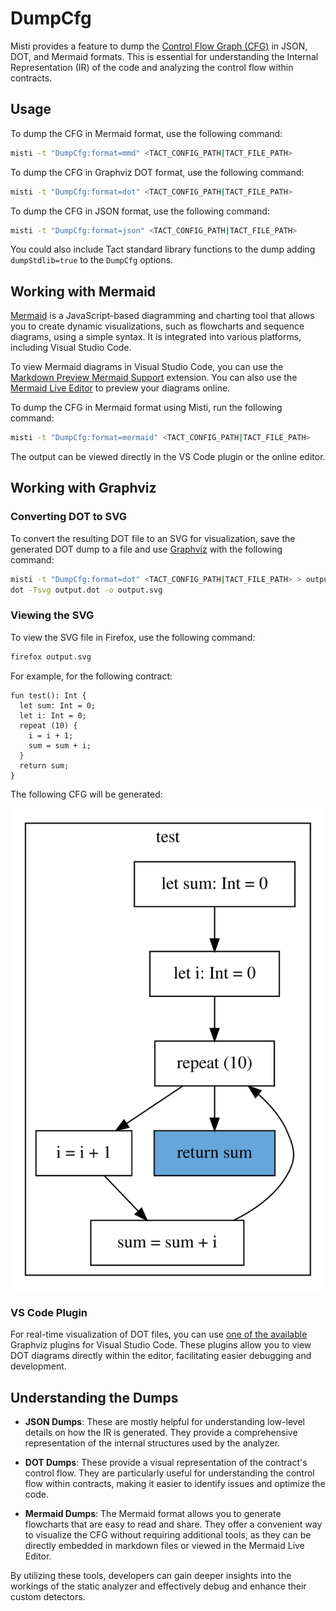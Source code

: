 # DumpCfg

Misti provides a feature to dump the [Control Flow Graph (CFG)](https://en.wikipedia.org/wiki/Control-flow_graph) in JSON, DOT, and Mermaid formats. This is essential for understanding the Internal Representation (IR) of the code and analyzing the control flow within contracts.

## Usage

To dump the CFG in Mermaid format, use the following command:

```bash
misti -t "DumpCfg:format=mmd" <TACT_CONFIG_PATH|TACT_FILE_PATH>
```

To dump the CFG in Graphviz DOT format, use the following command:

```bash
misti -t "DumpCfg:format=dot" <TACT_CONFIG_PATH|TACT_FILE_PATH>
```

To dump the CFG in JSON format, use the following command:

```bash
misti -t "DumpCfg:format=json" <TACT_CONFIG_PATH|TACT_FILE_PATH>
```

You could also include Tact standard library functions to the dump adding `dumpStdlib=true` to the `DumpCfg` options.

## Working with Mermaid

[Mermaid](https://mermaid.js.org) is a JavaScript-based diagramming and charting tool that allows you to create dynamic visualizations, such as flowcharts and sequence diagrams, using a simple syntax. It is integrated into various platforms, including Visual Studio Code.

To view Mermaid diagrams in Visual Studio Code, you can use the [Markdown Preview Mermaid Support](https://marketplace.visualstudio.com/items?itemName=bierner.markdown-mermaid) extension. You can also use the [Mermaid Live Editor](https://mermaid.live) to preview your diagrams online.

To dump the CFG in Mermaid format using Misti, run the following command:

```bash
misti -t "DumpCfg:format=mermaid" <TACT_CONFIG_PATH|TACT_FILE_PATH>
```

The output can be viewed directly in the VS Code plugin or the online editor.

## Working with Graphviz

### Converting DOT to SVG

To convert the resulting DOT file to an SVG for visualization, save the generated DOT dump to a file and use [Graphviz](https://graphviz.org) with the following command:

```bash
misti -t "DumpCfg:format=dot" <TACT_CONFIG_PATH|TACT_FILE_PATH> > output.dot
dot -Tsvg output.dot -o output.svg
```

### Viewing the SVG

To view the SVG file in Firefox, use the following command:

```bash
firefox output.svg
```

For example, for the following contract:

```tact
fun test(): Int {
  let sum: Int = 0;
  let i: Int = 0;
  repeat (10) {
    i = i + 1;
    sum = sum + i;
  }
  return sum;
}
```

The following CFG will be generated:

![CFG Example](/img/cfg-example.svg)

### VS Code Plugin

For real-time visualization of DOT files, you can use [one of the available](https://marketplace.visualstudio.com/search?term=tag%3Agraphviz&target=VSCode&category=All%20categories&sortBy=Relevance) Graphviz plugins for Visual Studio Code. These plugins allow you to view DOT diagrams directly within the editor, facilitating easier debugging and development.

## Understanding the Dumps

- **JSON Dumps**: These are mostly helpful for understanding low-level details on how the IR is generated. They provide a comprehensive representation of the internal structures used by the analyzer.

- **DOT Dumps**: These provide a visual representation of the contract's control flow. They are particularly useful for understanding the control flow within contracts, making it easier to identify issues and optimize the code.

- **Mermaid Dumps**: The Mermaid format allows you to generate flowcharts that are easy to read and share. They offer a convenient way to visualize the CFG without requiring additional tools, as they can be directly embedded in markdown files or viewed in the Mermaid Live Editor.

By utilizing these tools, developers can gain deeper insights into the workings of the static analyzer and effectively debug and enhance their custom detectors.
